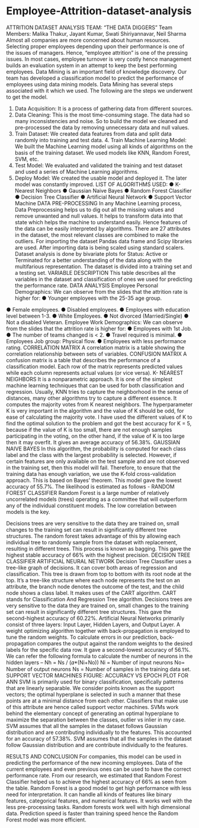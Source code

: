 # Employee-Attrition-dataset-analysis
ATTRITION DATASET ANALYSIS
TEAM: “THE DATA DIGGERS”
Team Members: Malika Thakur, Jayant Kumar, Swati Shiriyannavar, Neil Sharma
Almost all companies are more concerned about human resources. Selecting proper employees depending upon their performance is one of the issues of managers. Hence, “employee attrition” is one of the pressing issues. In most cases, employee turnover is very costly hence management builds an evaluation system in an attempt to keep the best performing employees.
Data Mining is an important field of knowledge discovery. Our team has developed a classification model to predict the performance of employees using data mining models.
Data Mining has several steps associated with it which we used.
The following are the steps we underwent to get the model.
1. Data Acquisition: It is a process of gathering data from different sources.
2. Data Cleaning: This is the most time-consuming stage. The data had so many inconsistencies and noise. So to build the model we cleaned and pre-processed the data by removing unnecessary data and null values.
3. Train Dataset: We created data features from data and split data randomly into training and test data. 4. Train Machine Learning Model: We built the Machine Learning model using all kinds of algorithms on the basis of the training dataset. We used models like KNN, Random Forest, SVM, etc.
5. Test Model: We evaluated and validated the training and test dataset and used a series of Machine Learning algorithms.
6. Deploy Model: We created the usable model and deployed it. The later model was constantly improved.
LIST OF ALGORITHMS USED:
● K- Nearest Neighbors
● Gaussian Naive Bayes
● Random Forest Classifier
● Decision Tree Classifier
● Artificial Neural Network
● Support Vector Machine
DATA PRE-PROCESSING
 In any Machine Learning process, Data Preprocessing helps us to dig out all the missing values and
 remove unwanted and null values. It helps to transform data into that state which helps the machine to
 understand easily. Hence features of the data can be easily interpreted by algorithms. There are 27
 attributes in the dataset, the most relevant classes are combined to make the outliers. For importing the
 dataset Pandas data frame and Scipy libraries are used. After importing data is being scaled using
 standard scalers. Dataset analysis is done by bivariate plots for Status: Active or Terminated for a better
 understanding of the data along with the multifarious representation. The dataset is divided into a training
 set and a testing set.
 VARIABLE DESCRIPTION
 This table describes all the variables in the dataset and classification of ones we used for predicting the
 performance rate.
 DATA ANALYSIS
Employee Personal Demographics:
We can observe from the slides that the attrition rate is higher for: ● Younger employees with the 25-35 age group.
 
● Female employees.
● Disabled employees.
● Employees with education level between 1-3.
● White Employees.
● Not divorced (Married/Single)
● Not a disabled Veteran.
Employee Work Demographics:
We can observe from the slides that the attrition rate is higher for:
● Employees with 1st Job.
● The number of teams changed is < 2.
● Travel required is minimal.
● Employees Job group: Physical flow.
● Employees with less performance rating.
 CORRELATION MATRIX
 A correlation matrix is a table showing the correlation relationship between sets of variables.
 CONFUSION MATRIX
 A confusion matrix is a table that describes the performance of a classification model. Each row of the
 matrix represents predicted values while each column represents actual values (or vice versa).
 K- NEAREST NEIGHBORS
 It is a nonparametric approach. It is one of the simplest machine learning techniques that can be used for
 both classification and regression. Usually, KNN tries to capture the neighborhood in the sense of
 distances, many other algorithms try to capture a different essence. It computes the majority votes from K
 nearest neighbors. The hyperparameter K is very important in the algorithm and the value of K should be
 odd, for ease of calculating the majority vote. I have used the different values of K to find the optimal
 solution to the problem and got the best accuracy for K = 5, because if the value of K is too small, there
 are not enough samples participating in the voting, on the other hand, if the value of K is too large then it
 may overfit.
It gives an average accuracy of 56.38%.
GAUSSIAN NAIVE BAYES
 In this algorithm, the probability is computed for each class label and the class with the largest probability
 is selected. However, if certain features are only available on the test sample and are not observed in the
 training set, then this model will fail. Therefore, to ensure that the training data has enough variation, we
 use the K-fold cross-validation approach. This is based on Bayes’ theorem. This model gave the lowest
 accuracy of 55.7%.
 The likelihood is estimated as follows -
 RANDOM FOREST CLASSIFIER
 Random Forest is a large number of relatively uncorrelated models (trees) operating as a committee that
 will outperform any of the individual constituent models. The low correlation between models is the key.

 Decisions trees are very sensitive to the data they are trained on, small changes to the training set can
 result in significantly different tree structures. The random forest takes advantage of this by allowing each
 individual tree to randomly sample from the dataset with replacement, resulting in different trees. This
 process is known as bagging. This gave the highest stable accuracy of 66% with the highest precision.
DECISION TREE CLASSIFIER
ARTIFICIAL NEURAL NETWORK
 Decision Tree Classifier uses a tree-like graph of decisions. It can cover both areas of regression and
 classification. This tree is drawn from top to bottom with its root node at the top. It’s a tree-like structure
 where each node represents the test on an attribute, the branch node denotes the outcome of the test,
 and the child node shows a class label. It makes uses of the CART algorithm. CART stands for
 Classification And Regression Tree algorithm. Decisions trees are very sensitive to the data they are
 trained on, small changes to the training set can result in significantly different tree structures. This gave
 the second-highest accuracy of 60.22%.
 Artificial Neural Networks primarily consist of three layers: Input Layer, Hidden Layers, and Output Layer.
 A weight optimizing algorithm together with back-propagation is employed to tune the random weights. To
 calculate errors in our prediction, back-propagation compares the output against the random weights to
 the desired labels for the specific data row. It gave a second-lowest accuracy of 56.1%.
 We can refer the following formula to calculate the number of neurons in the hidden layers –
 Nh = Ns / (𝛼*(Ni+No))
 Ni = Number of input neurons
 No= Number of output neurons
 Ns = Number of samples in the training data set.
  SUPPORT VECTOR MACHINES
FIGURE: ACCURACY VS EPOCH PLOT FOR ANN
 SVM is primarily used for binary classification, specifically patterns that are linearly separable. We
 consider points known as the support vectors; the optimal hyperplane is selected in such a manner that
 these points are at a minimal distance from each other. Classifiers that make use of this attribute are
 hence called support vector machines. SVMs work behind the elementary concept of generating an
 optimal hyperplane to maximize the separation between the classes, outlier vs inlier in my case. SVM
 assumes that all the samples in the dataset follows Gaussian distribution and are contributing individually
 to the features. This accounted for an accuracy of 57.38%.
 SVM assumes that all the samples in the dataset follow Gaussian distribution and are contribute individually
 to the features.

  RESULTS AND CONCLUSION
 For companies, this model can be used in predicting the performance of the new incoming employees.
 Data of the current employees and even previous ones can be used to have the correct performance rate.
 From our research, we estimated that Random Forest Classifier helped us to achieve the highest
 accuracy of 66% as seen from the table. Random Forest is a good model to get high performance with
 less need for interpretation. It can handle all kinds of features like binary features, categorical features,
 and numerical features. It works well with the less pre-processing tasks. Random forests work well with
 high dimensional data. Prediction speed is faster than training speed hence the Random Forest model
 was more efficient.
